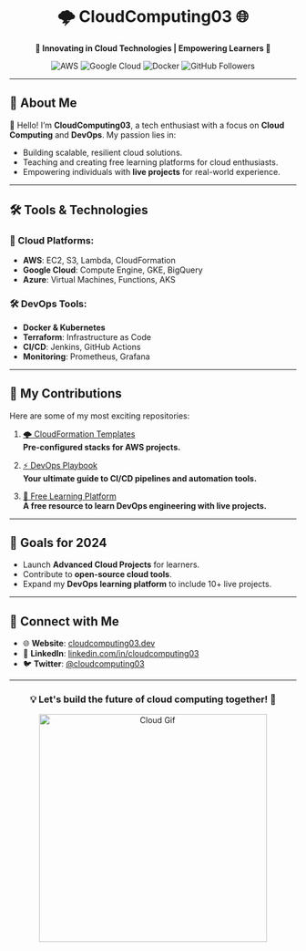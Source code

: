 <html>
<div align="center">
    <h1>🌩️ CloudComputing03 🌐</h1>
  <p>
    <b>🚀 Innovating in Cloud Technologies | Empowering Learners 🌟</b>
  </p>
  <p>
    <img src="https://img.shields.io/badge/Cloud-AWS-blue?style=flat-square&logo=amazon-aws" alt="AWS">
    <img src="https://img.shields.io/badge/Cloud-Google%20Cloud-orange?style=flat-square&logo=google-cloud" alt="Google Cloud">
    <img src="https://img.shields.io/badge/DevOps-Docker-blue?style=flat-square&logo=docker" alt="Docker">
    <img src="https://img.shields.io/github/followers/cloudcomputing03?style=social" alt="GitHub Followers">
  </p>
</div>

---

## 🌟 About Me

👋 Hello! I’m **CloudComputing03**, a tech enthusiast with a focus on **Cloud Computing** and **DevOps**. My passion lies in:

- Building scalable, resilient cloud solutions.
- Teaching and creating free learning platforms for cloud enthusiasts.
- Empowering individuals with **live projects** for real-world experience.

---

## 🛠️ Tools & Technologies

### 🚀 Cloud Platforms:
- **AWS**: EC2, S3, Lambda, CloudFormation
- **Google Cloud**: Compute Engine, GKE, BigQuery
- **Azure**: Virtual Machines, Functions, AKS

### 🛠️ DevOps Tools:
- **Docker & Kubernetes**
- **Terraform**: Infrastructure as Code
- **CI/CD**: Jenkins, GitHub Actions
- **Monitoring**: Prometheus, Grafana

---

## 📖 My Contributions

Here are some of my most exciting repositories:

1. [🌩️ CloudFormation Templates](https://github.com/cloudcomputing03/cloudformation-templates)  
   **Pre-configured stacks for AWS projects.**

2. [⚡ DevOps Playbook](https://github.com/cloudcomputing03/devops-playbook)  
   **Your ultimate guide to CI/CD pipelines and automation tools.**

3. [📘 Free Learning Platform](https://github.com/cloudcomputing03/devops-learning-platform)  
   **A free resource to learn DevOps engineering with live projects.**

---

## 🎯 Goals for 2024

- Launch **Advanced Cloud Projects** for learners.  
- Contribute to **open-source cloud tools**.  
- Expand my **DevOps learning platform** to include 10+ live projects.  

---

## 🤝 Connect with Me

- 🌐 **Website**: [cloudcomputing03.dev](https://cloudcomputing03.dev)
- 💼 **LinkedIn**: [linkedin.com/in/cloudcomputing03](https://linkedin.com/in/cloudcomputing03)
- 🐦 **Twitter**: [@cloudcomputing03](https://twitter.com/cloudcomputing03)

---

<div align="center">
  <h3>💡 Let's build the future of cloud computing together! 🚀</h3>
  <img src="https://media.giphy.com/media/26AHONQ79FdWZhAI0/giphy.gif" alt="Cloud Gif" width="400">
</div>
</html>
